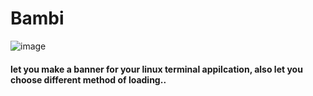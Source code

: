 # Bambi
![image](https://user-images.githubusercontent.com/95746190/186518112-4b800c28-1399-459b-a904-d225f690d312.png)


#### let you make a banner for your linux terminal appilcation, also let you choose different method of loading..
